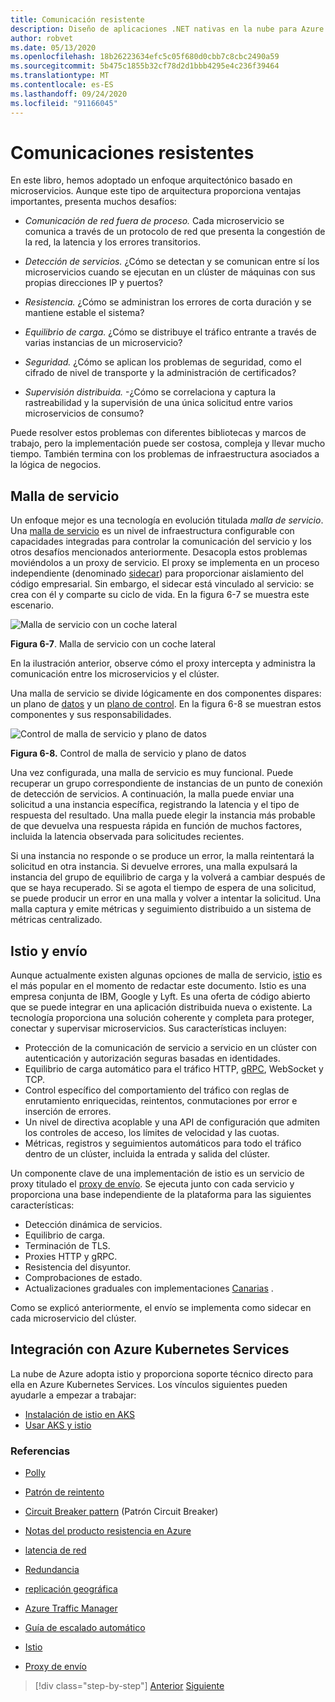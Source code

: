 ```yaml
---
title: Comunicación resistente
description: Diseño de aplicaciones .NET nativas en la nube para Azure | Comunicación resistente
author: robvet
ms.date: 05/13/2020
ms.openlocfilehash: 18b26223634efc5c05f680d0cbb7c8cbc2490a59
ms.sourcegitcommit: 5b475c1855b32cf78d2d1bbb4295e4c236f39464
ms.translationtype: MT
ms.contentlocale: es-ES
ms.lasthandoff: 09/24/2020
ms.locfileid: "91166045"
---
```

# <a name="resilient-communications"></a>Comunicaciones resistentes

En este libro, hemos adoptado un enfoque arquitectónico basado en microservicios. Aunque este tipo de arquitectura proporciona ventajas importantes, presenta muchos desafíos:

- *Comunicación de red fuera de proceso.* Cada microservicio se comunica a través de un protocolo de red que presenta la congestión de la red, la latencia y los errores transitorios.

- *Detección de servicios.* ¿Cómo se detectan y se comunican entre sí los microservicios cuando se ejecutan en un clúster de máquinas con sus propias direcciones IP y puertos?

- *Resistencia.* ¿Cómo se administran los errores de corta duración y se mantiene estable el sistema?

- *Equilibrio de carga.* ¿Cómo se distribuye el tráfico entrante a través de varias instancias de un microservicio?

- *Seguridad.* ¿Cómo se aplican los problemas de seguridad, como el cifrado de nivel de transporte y la administración de certificados?

- *Supervisión distribuida.* -¿Cómo se correlaciona y captura la rastreabilidad y la supervisión de una única solicitud entre varios microservicios de consumo?

Puede resolver estos problemas con diferentes bibliotecas y marcos de trabajo, pero la implementación puede ser costosa, compleja y llevar mucho tiempo. También termina con los problemas de infraestructura asociados a la lógica de negocios.

## <a name="service-mesh"></a>Malla de servicio

Un enfoque mejor es una tecnología en evolución titulada *malla de servicio*. Una [malla de servicio](https://www.nginx.com/blog/what-is-a-service-mesh/) es un nivel de infraestructura configurable con capacidades integradas para controlar la comunicación del servicio y los otros desafíos mencionados anteriormente. Desacopla estos problemas moviéndolos a un proxy de servicio. El proxy se implementa en un proceso independiente (denominado [sidecar](/azure/architecture/patterns/sidecar)) para proporcionar aislamiento del código empresarial. Sin embargo, el sidecar está vinculado al servicio: se crea con él y comparte su ciclo de vida. En la figura 6-7 se muestra este escenario.

![Malla de servicio con un coche lateral](./media/service-mesh-with-side-car.png)

**Figura 6-7**. Malla de servicio con un coche lateral

En la ilustración anterior, observe cómo el proxy intercepta y administra la comunicación entre los microservicios y el clúster.

Una malla de servicio se divide lógicamente en dos componentes dispares: un plano de [datos](https://blog.envoyproxy.io/service-mesh-data-plane-vs-control-plane-2774e720f7fc) y un [plano de control](https://blog.envoyproxy.io/service-mesh-data-plane-vs-control-plane-2774e720f7fc). En la figura 6-8 se muestran estos componentes y sus responsabilidades.

![Control de malla de servicio y plano de datos](./media/istio-control-and-data-plane.png)

**Figura 6-8.** Control de malla de servicio y plano de datos

Una vez configurada, una malla de servicio es muy funcional. Puede recuperar un grupo correspondiente de instancias de un punto de conexión de detección de servicios. A continuación, la malla puede enviar una solicitud a una instancia específica, registrando la latencia y el tipo de respuesta del resultado. Una malla puede elegir la instancia más probable de que devuelva una respuesta rápida en función de muchos factores, incluida la latencia observada para solicitudes recientes.

Si una instancia no responde o se produce un error, la malla reintentará la solicitud en otra instancia. Si devuelve errores, una malla expulsará la instancia del grupo de equilibrio de carga y la volverá a cambiar después de que se haya recuperado. Si se agota el tiempo de espera de una solicitud, se puede producir un error en una malla y volver a intentar la solicitud. Una malla captura y emite métricas y seguimiento distribuido a un sistema de métricas centralizado.

## <a name="istio-and-envoy"></a>Istio y envío

Aunque actualmente existen algunas opciones de malla de servicio, [istio](https://istio.io/docs/concepts/what-is-istio/) es el más popular en el momento de redactar este documento. Istio es una empresa conjunta de IBM, Google y Lyft. Es una oferta de código abierto que se puede integrar en una aplicación distribuida nueva o existente. La tecnología proporciona una solución coherente y completa para proteger, conectar y supervisar microservicios. Sus características incluyen:

- Protección de la comunicación de servicio a servicio en un clúster con autenticación y autorización seguras basadas en identidades.
- Equilibrio de carga automático para el tráfico HTTP, [gRPC](https://grpc.io/), WebSocket y TCP.
- Control específico del comportamiento del tráfico con reglas de enrutamiento enriquecidas, reintentos, conmutaciones por error e inserción de errores.
- Un nivel de directiva acoplable y una API de configuración que admiten los controles de acceso, los límites de velocidad y las cuotas.
- Métricas, registros y seguimientos automáticos para todo el tráfico dentro de un clúster, incluida la entrada y salida del clúster.

Un componente clave de una implementación de istio es un servicio de proxy titulado el [proxy de envío](https://www.envoyproxy.io/docs/envoy/latest/intro/what_is_envoy). Se ejecuta junto con cada servicio y proporciona una base independiente de la plataforma para las siguientes características:

- Detección dinámica de servicios.
- Equilibrio de carga.
- Terminación de TLS.
- Proxies HTTP y gRPC.
- Resistencia del disyuntor.
- Comprobaciones de estado.
- Actualizaciones graduales con implementaciones [Canarias](https://martinfowler.com/bliki/CanaryRelease.html) .

Como se explicó anteriormente, el envío se implementa como sidecar en cada microservicio del clúster.

## <a name="integration-with-azure-kubernetes-services"></a>Integración con Azure Kubernetes Services

La nube de Azure adopta istio y proporciona soporte técnico directo para ella en Azure Kubernetes Services. Los vínculos siguientes pueden ayudarle a empezar a trabajar:

- [Instalación de istio en AKS](/azure/aks/istio-install)
- [Usar AKS y istio](/azure/aks/istio-scenario-routing)

### <a name="references"></a>Referencias

- [Polly](http://www.thepollyproject.org/)

- [Patrón de reintento](/azure/architecture/patterns/retry)

- [Circuit Breaker pattern](/azure/architecture/patterns/circuit-breaker) (Patrón Circuit Breaker)

- [Notas del producto resistencia en Azure](https://azure.microsoft.com/mediahandler/files/resourcefiles/resilience-in-azure-whitepaper/Resilience%20in%20Azure.pdf)

- [latencia de red](https://www.techopedia.com/definition/8553/network-latency)

- [Redundancia](/azure/architecture/guide/design-principles/redundancy)

- [replicación geográfica](/azure/sql-database/sql-database-active-geo-replication)

- [Azure Traffic Manager](/azure/traffic-manager/traffic-manager-overview)

- [Guía de escalado automático](/azure/architecture/best-practices/auto-scaling)

- [Istio](https://istio.io/docs/concepts/what-is-istio/)

- [Proxy de envío](https://www.envoyproxy.io/docs/envoy/latest/intro/what_is_envoy)

>[!div class="step-by-step"]
>[Anterior](infrastructure-resiliency-azure.md)
>[Siguiente](monitoring-health.md)
